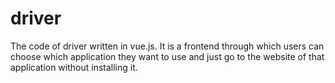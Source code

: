 # driver

The code of driver written in vue.js. It is a frontend through which users can choose which application they want to use and just go to the website of that application without installing it.

